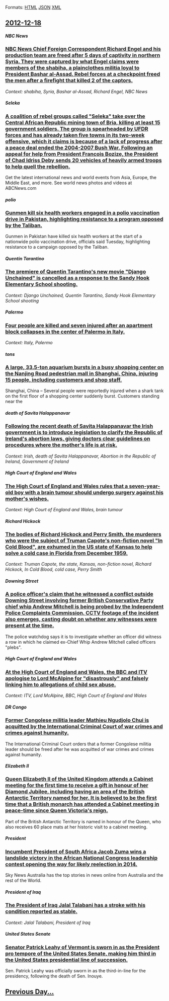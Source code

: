
Formats: [HTML](2012/12/18/index.html)  [JSON](2012/12/18/index.json)  [XML](2012/12/18/index.xml)  

## [2012-12-18](/news/2012/12/18/index.md)

##### NBC News
### [NBC News Chief Foreign Correspondent Richard Engel and his production team are freed after 5 days of captivity in northern Syria. They were captured by what Engel claims were members of the shabiha, a plainclothes militia loyal to President Bashar al-Assad. Rebel forces at a checkpoint freed the men after a firefight that killed 2 of the captors. ](/news/2012/12/18/nbc-news-chief-foreign-correspondent-richard-engel-and-his-production-team-are-freed-after-5-days-of-captivity-in-northern-syria-they-were.md)
_Context: shabiha, Syria, Bashar al-Assad, Richard Engel, NBC News_

##### Seleka
### [A coalition of rebel groups called "Seleka" take over the Central African Republic mining town of Bria, killing at least 15 government soldiers. The group is spearheaded by UFDR forces and has already taken five towns in its two-week offensive, which it claims is because of a lack of progress after a peace deal ended the 2004-2007 Bush War. Following an appeal for help from President Francois Bozize, the President of Chad Idriss Deby sends 20 vehicles of heavily armed troops to help quell the rebellion. ](/news/2012/12/18/a-coalition-of-rebel-groups-called-seleka-take-over-the-central-african-republic-mining-town-of-bria-killing-at-least-15-government-soldi.md)
Get the latest international news and world events from Asia, Europe, the Middle East, and more. See world news photos and videos at ABCNews.com

##### polio
### [Gunmen kill six health workers engaged in a polio vaccination drive in Pakistan, highlighting resistance to a program opposed by the Taliban. ](/news/2012/12/18/gunmen-kill-six-health-workers-engaged-in-a-polio-vaccination-drive-in-pakistan-highlighting-resistance-to-a-program-opposed-by-the-taliban.md)
Gunmen in Pakistan have killed six health workers at the start of a nationwide polio vaccination drive, officials said Tuesday, highlighting resistance to a campaign opposed by the Taliban.

##### Quentin Tarantino
### [The premiere of Quentin Tarantino's new movie "Django Unchained" is cancelled as a response to the Sandy Hook Elementary School shooting. ](/news/2012/12/18/the-premiere-of-quentin-tarantino-s-new-movie-django-unchained-is-cancelled-as-a-response-to-the-sandy-hook-elementary-school-shooting.md)
_Context: Django Unchained, Quentin Tarantino, Sandy Hook Elementary School shooting_

##### Palermo
### [Four people are killed and seven injured after an apartment block collapses in the center of Palermo in Italy. ](/news/2012/12/18/four-people-are-killed-and-seven-injured-after-an-apartment-block-collapses-in-the-center-of-palermo-in-italy.md)
_Context: Italy, Palermo_

##### tons
### [A large, 33.5-ton aquarium bursts in a busy shopping center on the Nanjing Road pedestrian mall in Shanghai, China, injuring 15 people, including customers and shop staff. ](/news/2012/12/18/a-large-33-5-ton-aquarium-bursts-in-a-busy-shopping-center-on-the-nanjing-road-pedestrian-mall-in-shanghai-china-injuring-15-people-incl.md)
Shanghai, China &#8211; Several people were reportedly injured when a shark tank on the first floor of a shopping center suddenly burst. Customers standing near the

##### death of Savita Halappanavar
### [Following the recent death of Savita Halappanavar the Irish government is to introduce legislation to clarify the Republic of Ireland's abortion laws, giving doctors clear guidelines on procedures where the mother's life is at risk. ](/news/2012/12/18/following-the-recent-death-of-savita-halappanavar-the-irish-government-is-to-introduce-legislation-to-clarify-the-republic-of-ireland-s-abor.md)
_Context: Irish, death of Savita Halappanavar, Abortion in the Republic of Ireland, Government of Ireland_

##### High Court of England and Wales
### [The High Court of England and Wales rules that a seven-year-old boy with a brain tumour should undergo surgery against his mother's wishes. ](/news/2012/12/18/the-high-court-of-england-and-wales-rules-that-a-seven-year-old-boy-with-a-brain-tumour-should-undergo-surgery-against-his-mother-s-wishes.md)
_Context: High Court of England and Wales, brain tumour_

##### Richard Hickock
### [The bodies of Richard Hickock and Perry Smith, the murderers who were the subject of Truman Capote's non-fiction novel "In Cold Blood", are exhumed in the US state of Kansas to help solve a cold case in Florida from December 1959. ](/news/2012/12/18/the-bodies-of-richard-hickock-and-perry-smith-the-murderers-who-were-the-subject-of-truman-capote-s-non-fiction-novel-in-cold-blood-are.md)
_Context: Truman Capote, the state, Kansas, non-fiction novel, Richard Hickock, In Cold Blood, cold case, Perry Smith_

##### Downing Street
### [A police officer's claim that he witnessed a conflict outside Downing Street involving former British Conservative Party chief whip Andrew Mitchell is being probed by the Independent Police Complaints Commission. CCTV footage of the incident also emerges, casting doubt on whether any witnesses were present at the time. ](/news/2012/12/18/a-police-officer-s-claim-that-he-witnessed-a-conflict-outside-downing-street-involving-former-british-conservative-party-chief-whip-andrew-m.md)
The police watchdog says it is to investigate whether an officer did witness a row in which he claimed ex-Chief Whip Andrew Mitchell called officers &quot;plebs&quot;.

##### High Court of England and Wales
### [At the High Court of England and Wales, the BBC and ITV apologise to Lord McAlpine for "disastrously" and falsely linking him to allegations of child sex abuse. ](/news/2012/12/18/at-the-high-court-of-england-and-wales-the-bbc-and-itv-apologise-to-lord-mcalpine-for-disastrously-and-falsely-linking-him-to-allegations.md)
_Context: ITV, Lord McAlpine, BBC, High Court of England and Wales_

##### DR Congo
### [Former Congolese militia leader Mathieu Ngudjolo Chui is acquitted by the International Criminal Court of war crimes and crimes against humanity. ](/news/2012/12/18/former-congolese-militia-leader-mathieu-ngudjolo-chui-is-acquitted-by-the-international-criminal-court-of-war-crimes-and-crimes-against-huma.md)
The International Criminal Court orders that a former Congolese militia leader should be freed after he was acquitted of war crimes and crimes against humanity.

##### Elizabeth II
### [Queen Elizabeth II of the United Kingdom attends a Cabinet meeting for the first time to receive a gift in honour of her Diamond Jubilee, including having an area of the British Antarctic Territory named for her. It is believed to be the first time that a British monarch has attended a Cabinet meeting in peace-time since Queen Victoria's reign. ](/news/2012/12/18/queen-elizabeth-ii-of-the-united-kingdom-attends-a-cabinet-meeting-for-the-first-time-to-receive-a-gift-in-honour-of-her-diamond-jubilee-in.md)
Part of the British Antarctic Territory is named in honour of the Queen, who also receives 60 place mats at her historic visit to a cabinet meeting.

##### President
### [Incumbent President of South Africa Jacob Zuma wins a landslide victory in the African National Congress leadership contest opening the way for likely reelection in 2014. ](/news/2012/12/18/incumbent-president-of-south-africa-jacob-zuma-wins-a-landslide-victory-in-the-african-national-congress-leadership-contest-opening-the-way.md)
Sky News Australia has the top stories in news online from Australia and the rest of the World.

##### President of Iraq
### [The President of Iraq Jalal Talabani has a stroke with his condition reported as stable. ](/news/2012/12/18/the-president-of-iraq-jalal-talabani-has-a-stroke-with-his-condition-reported-as-stable.md)
_Context: Jalal Talabani, President of Iraq_

##### United States Senate
### [Senator Patrick Leahy of Vermont is sworn in as the President pro tempore of the United States Senate, making him third in the United States presidential line of succession. ](/news/2012/12/18/senator-patrick-leahy-of-vermont-is-sworn-in-as-the-president-pro-tempore-of-the-united-states-senate-making-him-third-in-the-united-states.md)
Sen. Patrick Leahy was officially sworn in as the third-in-line for the presidency, following the death of Sen. Inouye. 

## [Previous Day...](/news/2012/12/17/index.md)


